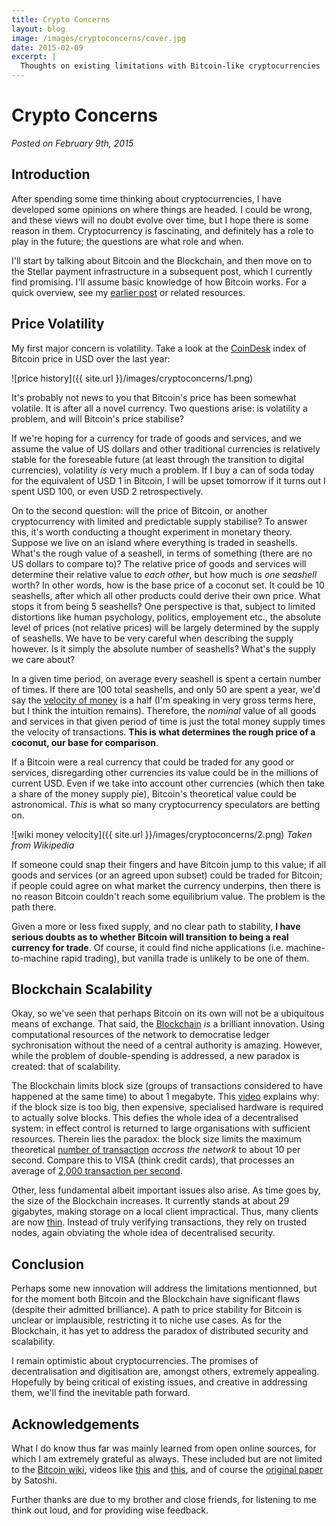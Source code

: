 ```yaml
---
title: Crypto Concerns
layout: blog
image: /images/cryptoconcerns/cover.jpg
date: 2015-02-09
excerpt: |
  Thoughts on existing limitations with Bitcoin-like cryptocurrencies
---
```


# Crypto Concerns

_Posted on February 9th, 2015_


## Introduction

After spending some time thinking about cryptocurrencies, I have developed 
some opinions on where things are headed. I could be wrong, and these views will no doubt 
evolve over time, but I hope there is some reason in them. Cryptocurrency is fascinating, 
and definitely has a role to play in the future; the questions are what role and when.

I'll start by talking about Bitcoin and the Blockchain, and then move on to 
the Stellar payment infrastructure in a subsequent post, which I currently find promising. I'll assume basic knowledge of how Bitcoin works. For a quick overview, see my [earlier post](/economics/2015-01-17-bitcoin.html) or related resources.

## Price Volatility

My first major concern is volatility. Take a look at the [CoinDesk](http://www.coindesk.com/price/) index of Bitcoin price in USD over the last year:

![price history]({{ site.url }}/images/cryptoconcerns/1.png)

It's probably not news to you that Bitcoin's price has been somewhat volatile. It is after 
all a novel currency. Two questions arise: is volatility a problem, and will Bitcoin's price stabilise?

If we're hoping for a currency for trade of goods and services, and we assume the value of 
US dollars and other traditional currencies is relatively stable for the foreseable future (at least through the transition to digital currencies), volatility _is_ very much a problem. If I buy a can of soda today for the equivalent of USD 1 in Bitcoin, I will be upset tomorrow if it turns out I spent USD 100, or even USD 2 retrospectively.

On to the second question: will the price of Bitcoin, or another cryptocurrency with limited and predictable supply stabilise? To answer this, it's worth conducting a thought 
experiment in monetary theory. Suppose we live on an island where everything is traded in 
seashells. What's the rough value of a seashell, in terms of something (there are no US dollars to compare to)? The relative price of goods and services will determine their relative value to _each other_, but how much is _one seashell_ worth? In other words, how is the base price of a coconut set. It could be 10 seashells, after which all other products could derive their own price. What stops it from being 5 seashells? One perspective is that, subject to limited distortions like human psychology, politics, employement etc., the absolute level of prices (not relative prices) will be largely determined by the supply of seashells. We have to be very careful when describing the supply however. Is it simply the absolute number of seashells? What's the supply we care about?

In a given time period, on average every seashell is spent a certain number of times. If there are 100 total seashells, and only 50 are spent a year, we'd say the 
[velocity of money](http://en.wikipedia.org/wiki/Velocity_of_money) is a half (I'm speaking in very gross terms here, but I think the intuition remains). Therefore, the _nominal_ value of all goods and services in that given period of time is just the total 
money supply times the velocity of transactions. **This is what determines the rough price of a coconut, our base for comparison**.

If a Bitcoin were a real currency that could be traded for any good or services, disregarding other currencies its value could be in the millions of current USD. Even if we take into account other currencies (which then take a share of the money supply pie), Bitcoin's theoretical value could be astronomical. _This_ is what so many cryptocurrency speculators are betting on.

![wiki money velocity]({{ site.url }}/images/cryptoconcerns/2.png)
_Taken from Wikipedia_

If someone could snap their fingers and have Bitcoin jump to this value; if all goods and services (or an agreed upon subset) could be traded for Bitcoin; if people could agree on what market the currency underpins, then there is no reason Bitcoin couldn't reach some equilibrium value. The problem is the path there.

Given a more or less fixed supply, and no clear path to stability, **I have serious doubts as to whether Bitcoin will transition to being a real currency for trade**. Of course, it could find niche applications (i.e. machine-to-machine rapid trading), but vanilla trade is unlikely to be one of them.

## Blockchain Scalability

Okay, so we've seen that perhaps Bitcoin on its own will not be a ubiquitous means of exchange. That said, the [Blockchain](https://en.bitcoin.it/wiki/Block_chain) _is_ a brilliant innovation. Using computational resources of the network to democratise ledger sychronisation without the need of a central authority is amazing. However, while the problem of double-spending is addressed, a new paradox is created: that of scalability.

The Blockchain limits block size (groups of transactions considered to have happened at the same time) to about 1 megabyte. This [video](https://www.youtube.com/watch?v=cZp7UGgBR0I) explains why: if the block size is too big, then expensive, specialised hardware is required to actually solve blocks. This defies the whole idea of a decentralised system: in effect control is returned to large organisations with sufficient resources. Therein lies the paradox: the block size limits the maximum theoretical [number of transaction](https://en.bitcoin.it/wiki/Maximum_transaction_rate) _accross the network_ to about 10 per second. Compare this to VISA (think credit cards), that processes an average of [2,000 transaction per second](https://en.bitcoin.it/wiki/Scalability).

Other, less fundamental albeit important issues also arise. As time goes by, the size of the Blockchain increases. It currently stands at about 29 gigabytes, making storage on a local client impractical. Thus, many clients are now [thin](https://en.bitcoin.it/wiki/Thin_Client_Security). Instead of truly verifying transactions, they rely on trusted nodes, again obviating the whole idea of decentralised security.

## Conclusion

Perhaps some new innovation will address the limitations mentionned, but for the moment both Bitcoin and the Blockchain have significant flaws (despite their admitted brilliance). A path to price stability for Bitcoin is unclear or implausible, restricting it to niche use cases. As for the Blockchain, it has yet to address the paradox of distributed security and scalability.

I remain optimistic about cryptocurrencies. The promises of decentralisation and digitisation are, amongst others, extremely appealing. Hopefully by being critical of existing issues, and creative in addressing them, we'll find the inevitable path forward.

## Acknowledgements

What I do know thus far was mainly learned from open online sources, for which I am extremely grateful as always. These included but are not limited to the [Bitcoin wiki](https://en.bitcoin.it), videos like [this](https://www.youtube.com/watch?v=l9jOJk30eQs) and [this](https://www.youtube.com/watch?v=cZp7UGgBR0I), and of course the [original paper](https://bitcoin.org/bitcoin.pdf) by Satoshi.

Further thanks are due to my brother and close friends, for listening to me think out loud, and for providing wise feedback.

